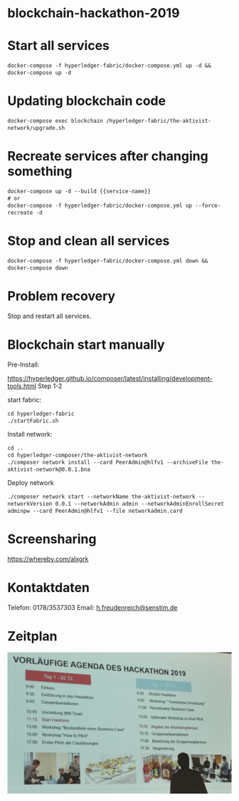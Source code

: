 # blockchain-hackathon-2019

# Start all services

```
docker-compose -f hyperledger-fabric/docker-compose.yml up -d && docker-compose up -d
```

# Updating blockchain code

```
docker-compose exec blockchain /hyperledger-fabric/the-aktivist-network/upgrade.sh
```

# Recreate services after changing something

```
docker-compose up -d --build {{service-name}}
# or
docker-compose -f hyperledger-fabric/docker-compose.yml up --force-recreate -d
```

# Stop and clean all services

```
docker-compose -f hyperledger-fabric/docker-compose.yml down && docker-compose down
```

# Problem recovery

Stop and restart all services.



# Blockchain start manually

Pre-Install:

https://hyperledger.github.io/composer/latest/installing/development-tools.html
Step 1-2

start fabric:

```
cd hyperledger-fabric
./startFabric.sh

```

Install network:

```
cd ..
cd hyperledger-composer/the-aktivist-network
./composer network install --card PeerAdmin@hlfv1 --archiveFile the-aktivist-network@0.0.1.bna
```

Deploy network
```
./composer network start --networkName the-aktivist-network --networkVersion 0.0.1 --networkAdmin admin --networkAdminEnrollSecret adminpw --card PeerAdmin@hlfv1 --file networkadmin.card
```


# Screensharing
https://whereby.com/alxgrk

# Kontaktdaten

Telefon: 0178/3537303
Email: h.freudenreich@senstim.de

# Zeitplan
![alt text](https://github.com/alxgrk/blockchain-hackathon-2019/blob/master/Screenshot%202019-12-02%20at%2012.26.47.png)
